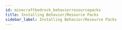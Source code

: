 ```yaml
---
id: minecraftbedrock_behaviorresourcepacks
title: Installing Behavior/Resource Packs
sidebar_label: Installing Behavior/Resource Packs
---
```

